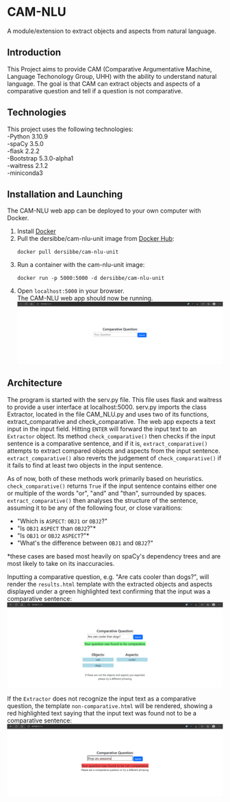 # CAM-NLU
A module/extension to extract objects and aspects from natural language.

## Introduction

This Project aims to provide CAM (Comparative Argumentative Machine, Language Techonology Group, UHH)
with the ability to understand natural language. The goal is that CAM can extract objects and aspects of a comparative question
and tell if a question is not comparative. 

## Technologies

This project uses the following technologies:   
-Python 3.10.9   
-spaCy 3.5.0  
-flask 2.2.2  
-Bootstrap 5.3.0-alpha1  
-waitress 2.1.2  
-miniconda3  

## Installation and Launching

The CAM-NLU web app can be deployed to your own computer with Docker.

1. Install [Docker](https://docs.docker.com/install/)  
1. Pull the dersibbe/cam-nlu-unit image from [Docker Hub](https://hub.docker.com):  
    ```shell script
    docker pull dersibbe/cam-nlu-unit
    ```
1. Run a container with the cam-nlu-unit image:  
    ```shell script
    docker run -p 5000:5000 -d dersibbe/cam-nlu-unit
    ```
1. Open `localhost:5000` in your browser.  
The CAM-NLU web app should now be running.  
![website_empty](website_empty.PNG)  
  
## Architecture 

The program is started with the serv.py file. This file uses flask and waitress to provide a user interface at localhost:5000. 
serv.py imports the class Extractor, located in the file CAM_NLU.py and uses two of its functions, extract_comparative and check_comparative. 
The web app expects a text input in the input field. Hitting `ENTER` will forward the input text to an `Extractor` object. Its method `check_comparative()` then checks if the input sentence is a comparative sentence, and if it is, `extract_comparative()` attempts to extract compared objects and aspects from the input sentence. `extract_comparative()` also reverts the judgement of `check_comparative()` if it fails to find at least two objects in the input sentence.  
  
As of now, both of these methods work primarily based on heuristics. `check_comparative()` returns `True` if the input sentence contains either one or multiple of the words "or", "and" and "than", surrounded by spaces. `extract_comparative()` then analyses the structure of the sentence, assuming it to be any of the following four, or close varaitions:  
  
- "Which is `ASPECT`: `OBJ1` or `OBJ2`?"  
- "Is `OBJ1` `ASPECT` than `OBJ2`?"*  
- "Is `OBJ1` or `OBJ2` `ASPECT`?"*  
- "What's the difference between `OBJ1` and `OBJ2`?"  
  
*these cases are based most heavily on spaCy's dependency trees and are most likely to take on its inaccuracies.  
  
Inputting a comparative question, e.g. "Are cats cooler than dogs?", will render the `results.html` template with the extracted objects and aspects displayed under a green highlighted text confirming that the input was a comparative sentence:  
![website_comparative](website_comparative.PNG)  
  
If the `Extractor` does not recognize the input text as a comparative question, the template `non-comparative.html` will be rendered, showing a red highlighted text saying that the input text was found not to be a comparative sentence:  
![website_noncomparative](website_noncomparative.PNG)